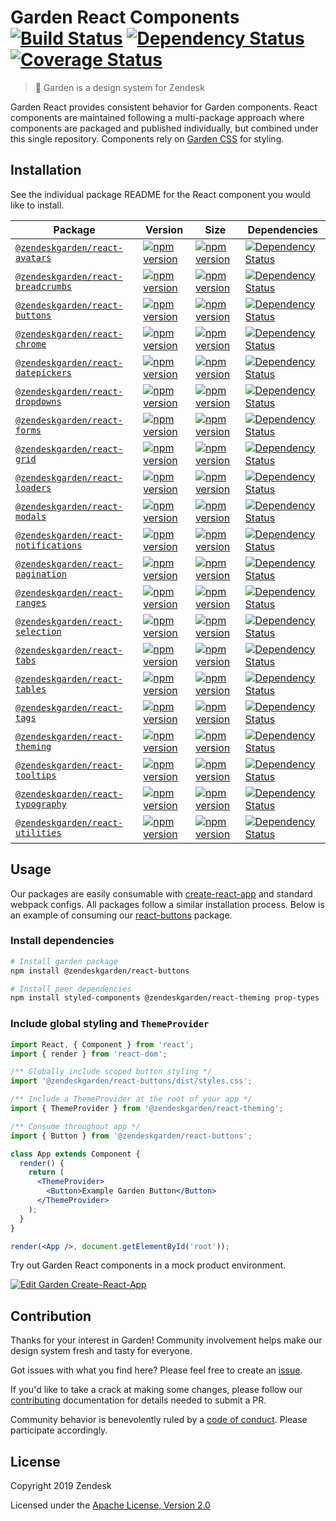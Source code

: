 # Garden React Components [![Build Status][build status badge]][build status link] [![Dependency Status][dependency status badge]][dependency status link] [![Coverage Status][coverage status badge]][coverage status link]<!-- markdownlint-disable -->

<!-- markdownlint-enable -->

[build status badge]: https://flat.badgen.net/travis/zendeskgarden/react-components/master
[build status link]: https://travis-ci.org/zendeskgarden/react-components
[dependency status badge]: https://flat.badgen.net/david/dev/zendeskgarden/react-components
[dependency status link]: https://david-dm.org/zendeskgarden/react-components?type=dev
[coverage status badge]: https://flat.badgen.net/coveralls/c/github/zendeskgarden/react-components/master
[coverage status link]: https://coveralls.io/github/zendeskgarden/react-components

> :seedling: Garden is a design system for Zendesk

Garden React provides consistent behavior for Garden components.
React components are maintained following a multi-package approach where
components are packaged and published individually, but combined under
this single repository. Components rely on [Garden
CSS](https://github.com/zendeskgarden/css-components) for styling.

## Installation

See the individual package README for the React component you would like
to install.

| Package                                                        | Version                                                             | Size                                                                 | Dependencies                                                                           |
| -------------------------------------------------------------- | ------------------------------------------------------------------- | -------------------------------------------------------------------- | -------------------------------------------------------------------------------------- |
| [`@zendeskgarden/react-avatars`](packages/avatars)             | [![npm version][avatars npm version]][avatars npm link]             | [![npm version][avatars size bundle]][avatars size link]             | [![Dependency Status][avatars dependency status]][avatars dependency link]             |
| [`@zendeskgarden/react-breadcrumbs`](packages/breadcrumbs)     | [![npm version][breadcrumbs npm version]][breadcrumbs npm link]     | [![npm version][breadcrumbs size bundle]][breadcrumbs size link]     | [![Dependency Status][breadcrumbs dependency status]][breadcrumbs dependency link]     |
| [`@zendeskgarden/react-buttons`](packages/buttons)             | [![npm version][buttons npm version]][buttons npm link]             | [![npm version][buttons size bundle]][buttons size link]             | [![Dependency Status][buttons dependency status]][buttons dependency link]             |
| [`@zendeskgarden/react-chrome`](packages/chrome)               | [![npm version][chrome npm version]][chrome npm link]               | [![npm version][chrome size bundle]][chrome size link]               | [![Dependency Status][chrome dependency status]][chrome dependency link]               |
| [`@zendeskgarden/react-datepickers`](packages/datepickers)     | [![npm version][datepickers npm version]][datepickers npm link]     | [![npm version][datepickers size bundle]][datepickers size link]     | [![Dependency Status][datepickers dependency status]][datepickers dependency link]     |
| [`@zendeskgarden/react-dropdowns`](packages/dropdowns)         | [![npm version][dropdowns npm version]][dropdowns npm link]         | [![npm version][dropdowns size bundle]][dropdowns size link]         | [![Dependency Status][dropdowns dependency status]][dropdowns dependency link]         |
| [`@zendeskgarden/react-forms`](packages/forms)                 | [![npm version][forms npm version]][forms npm link]                 | [![npm version][forms size bundle]][forms size link]                 | [![Dependency Status][forms dependency status]][forms dependency link]                 |
| [`@zendeskgarden/react-grid`](packages/grid)                   | [![npm version][grid npm version]][grid npm link]                   | [![npm version][grid size bundle]][grid size link]                   | [![Dependency Status][grid dependency status]][grid dependency link]                   |
| [`@zendeskgarden/react-loaders`](packages/loaders)             | [![npm version][loaders npm version]][loaders npm link]             | [![npm version][loaders size bundle]][loaders size link]             | [![Dependency Status][loaders dependency status]][loaders dependency link]             |
| [`@zendeskgarden/react-modals`](packages/modals)               | [![npm version][modals npm version]][modals npm link]               | [![npm version][modals size bundle]][modals size link]               | [![Dependency Status][modals dependency status]][modals dependency link]               |
| [`@zendeskgarden/react-notifications`](packages/notifications) | [![npm version][notifications npm version]][notifications npm link] | [![npm version][notifications size bundle]][notifications size link] | [![Dependency Status][notifications dependency status]][notifications dependency link] |
| [`@zendeskgarden/react-pagination`](packages/pagination)       | [![npm version][pagination npm version]][pagination npm link]       | [![npm version][pagination size bundle]][pagination size link]       | [![Dependency Status][pagination dependency status]][pagination dependency link]       |
| [`@zendeskgarden/react-ranges`](packages/ranges)               | [![npm version][ranges npm version]][ranges npm link]               | [![npm version][ranges size bundle]][ranges size link]               | [![Dependency Status][ranges dependency status]][ranges dependency link]               |
| [`@zendeskgarden/react-selection`](packages/selection)         | [![npm version][selection npm version]][selection npm link]         | [![npm version][selection size bundle]][selection size link]         | [![Dependency Status][selection dependency status]][selection dependency link]         |
| [`@zendeskgarden/react-tabs`](packages/tabs)                   | [![npm version][tabs npm version]][tabs npm link]                   | [![npm version][tabs size bundle]][tabs size link]                   | [![Dependency Status][tabs dependency status]][tabs dependency link]                   |
| [`@zendeskgarden/react-tables`](packages/tables)               | [![npm version][tables npm version]][tables npm link]               | [![npm version][tables size bundle]][tables size link]               | [![Dependency Status][tables dependency status]][tables dependency link]               |
| [`@zendeskgarden/react-tags`](packages/tags)                   | [![npm version][tags npm version]][tags npm link]                   | [![npm version][tags size bundle]][tags size link]                   | [![Dependency Status][tags dependency status]][tags dependency link]                   |
| [`@zendeskgarden/react-theming`](packages/theming)             | [![npm version][theming npm version]][theming npm link]             | [![npm version][theming size bundle]][theming size link]             | [![Dependency Status][theming dependency status]][theming dependency link]             |
| [`@zendeskgarden/react-tooltips`](packages/tooltips)           | [![npm version][tooltips npm version]][tooltips npm link]           | [![npm version][tooltips size bundle]][tooltips size link]           | [![Dependency Status][tooltips dependency status]][tooltips dependency link]           |
| [`@zendeskgarden/react-typography`](packages/typography)       | [![npm version][typography npm version]][typography npm link]       | [![npm version][typography size bundle]][typography size link]       | [![Dependency Status][typography dependency status]][typography dependency link]       |
| [`@zendeskgarden/react-utilities`](packages/utilities)         | [![npm version][utilities npm version]][utilities npm link]         | [![npm version][utilities size bundle]][utilities size link]         | [![Dependency Status][utilities dependency status]][utilities dependency link]         |

[avatars npm version]: https://flat.badgen.net/npm/v/@zendeskgarden/react-avatars
[avatars npm link]: https://www.npmjs.com/package/@zendeskgarden/react-avatars
[avatars size bundle]: https://flat.badgen.net/bundlephobia/minzip/@zendeskgarden/react-avatars
[avatars size link]: https://bundlephobia.com/result?p=@zendeskgarden/react-avatars
[avatars dependency status]: https://flat.badgen.net/david/dep/zendeskgarden/react-components/packages/avatars
[avatars dependency link]: https://david-dm.org/zendeskgarden/react-components?path=packages/avatars
[breadcrumbs npm version]: https://flat.badgen.net/npm/v/@zendeskgarden/react-breadcrumbs
[breadcrumbs npm link]: https://www.npmjs.com/package/@zendeskgarden/react-breadcrumbs
[breadcrumbs size bundle]: https://flat.badgen.net/bundlephobia/minzip/@zendeskgarden/react-breadcrumbs
[breadcrumbs size link]: https://bundlephobia.com/result?p=@zendeskgarden/react-breadcrumbs
[breadcrumbs dependency status]: https://flat.badgen.net/david/dep/zendeskgarden/react-components/packages/breadcrumbs
[breadcrumbs dependency link]: https://david-dm.org/zendeskgarden/react-components?path=packages/breadcrumbs
[buttons npm version]: https://flat.badgen.net/npm/v/@zendeskgarden/react-buttons
[buttons npm link]: https://www.npmjs.com/package/@zendeskgarden/react-buttons
[buttons size bundle]: https://flat.badgen.net/bundlephobia/minzip/@zendeskgarden/react-buttons
[buttons size link]: https://bundlephobia.com/result?p=@zendeskgarden/react-buttons
[buttons dependency status]: https://flat.badgen.net/david/dep/zendeskgarden/react-components/packages/buttons
[buttons dependency link]: https://david-dm.org/zendeskgarden/react-components?path=packages/buttons
[chrome npm version]: https://flat.badgen.net/npm/v/@zendeskgarden/react-chrome
[chrome npm link]: https://www.npmjs.com/package/@zendeskgarden/react-chrome
[chrome size bundle]: https://flat.badgen.net/bundlephobia/minzip/@zendeskgarden/react-chrome
[chrome size link]: https://bundlephobia.com/result?p=@zendeskgarden/react-chrome
[chrome dependency status]: https://flat.badgen.net/david/dep/zendeskgarden/react-components/packages/chrome
[chrome dependency link]: https://david-dm.org/zendeskgarden/react-components?path=packages/chrome
[datepickers npm version]: https://flat.badgen.net/npm/v/@zendeskgarden/react-datepickers
[datepickers npm link]: https://www.npmjs.com/package/@zendeskgarden/react-datepickers
[datepickers size bundle]: https://flat.badgen.net/bundlephobia/minzip/@zendeskgarden/react-datepickers
[datepickers size link]: https://bundlephobia.com/result?p=@zendeskgarden/react-datepickers
[datepickers dependency status]: https://flat.badgen.net/david/dep/zendeskgarden/react-components/packages/datepickers
[datepickers dependency link]: https://david-dm.org/zendeskgarden/react-components?path=packages/datepickers
[dropdowns npm version]: https://flat.badgen.net/npm/v/@zendeskgarden/react-dropdowns
[dropdowns npm link]: https://www.npmjs.com/package/@zendeskgarden/react-dropdowns
[dropdowns size bundle]: https://flat.badgen.net/bundlephobia/minzip/@zendeskgarden/react-dropdowns
[dropdowns size link]: https://bundlephobia.com/result?p=@zendeskgarden/react-dropdowns
[dropdowns dependency status]: https://flat.badgen.net/david/dep/zendeskgarden/react-components/packages/dropdowns
[dropdowns dependency link]: https://david-dm.org/zendeskgarden/react-components?path=packages/dropdowns
[forms npm version]: https://flat.badgen.net/npm/v/@zendeskgarden/react-forms
[forms npm link]: https://www.npmjs.com/package/@zendeskgarden/react-forms
[forms size bundle]: https://flat.badgen.net/bundlephobia/minzip/@zendeskgarden/react-forms
[forms size link]: https://bundlephobia.com/result?p=@zendeskgarden/react-forms
[forms dependency status]: https://flat.badgen.net/david/dep/zendeskgarden/react-components/packages/forms
[forms dependency link]: https://david-dm.org/zendeskgarden/react-components?path=packages/forms
[grid npm version]: https://flat.badgen.net/npm/v/@zendeskgarden/react-grid
[grid npm link]: https://www.npmjs.com/package/@zendeskgarden/react-grid
[grid size bundle]: https://flat.badgen.net/bundlephobia/minzip/@zendeskgarden/react-grid
[grid size link]: https://bundlephobia.com/result?p=@zendeskgarden/react-grid
[grid dependency status]: https://flat.badgen.net/david/dep/zendeskgarden/react-components/packages/grid
[grid dependency link]: https://david-dm.org/zendeskgarden/react-components?path=packages/grid
[loaders npm version]: https://flat.badgen.net/npm/v/@zendeskgarden/react-loaders
[loaders npm link]: https://www.npmjs.com/package/@zendeskgarden/react-loaders
[loaders size bundle]: https://flat.badgen.net/bundlephobia/minzip/@zendeskgarden/react-loaders
[loaders size link]: https://bundlephobia.com/result?p=@zendeskgarden/react-loaders
[loaders dependency status]: https://flat.badgen.net/david/dep/zendeskgarden/react-components/packages/loaders
[loaders dependency link]: https://david-dm.org/zendeskgarden/react-components?path=packages/loaders
[modals npm version]: https://flat.badgen.net/npm/v/@zendeskgarden/react-modals
[modals npm link]: https://www.npmjs.com/package/@zendeskgarden/react-modals
[modals size bundle]: https://flat.badgen.net/bundlephobia/minzip/@zendeskgarden/react-modals
[modals size link]: https://bundlephobia.com/result?p=@zendeskgarden/react-modals
[modals dependency status]: https://flat.badgen.net/david/dep/zendeskgarden/react-components/packages/modals
[modals dependency link]: https://david-dm.org/zendeskgarden/react-components?path=packages/modals
[notifications npm version]: https://flat.badgen.net/npm/v/@zendeskgarden/react-notifications
[notifications npm link]: https://www.npmjs.com/package/@zendeskgarden/react-notifications
[notifications size bundle]: https://flat.badgen.net/bundlephobia/minzip/@zendeskgarden/react-notifications
[notifications size link]: https://bundlephobia.com/result?p=@zendeskgarden/react-notifications
[notifications dependency status]: https://flat.badgen.net/david/dep/zendeskgarden/react-components/packages/notifications
[notifications dependency link]: https://david-dm.org/zendeskgarden/react-components?path=packages/notifications
[pagination npm version]: https://flat.badgen.net/npm/v/@zendeskgarden/react-pagination
[pagination npm link]: https://www.npmjs.com/package/@zendeskgarden/react-pagination
[pagination size bundle]: https://flat.badgen.net/bundlephobia/minzip/@zendeskgarden/react-pagination
[pagination size link]: https://bundlephobia.com/result?p=@zendeskgarden/react-pagination
[pagination dependency status]: https://flat.badgen.net/david/dep/zendeskgarden/react-components/packages/pagination
[pagination dependency link]: https://david-dm.org/zendeskgarden/react-components?path=packages/pagination
[ranges npm version]: https://flat.badgen.net/npm/v/@zendeskgarden/react-ranges
[ranges npm link]: https://www.npmjs.com/package/@zendeskgarden/react-ranges
[ranges size bundle]: https://flat.badgen.net/bundlephobia/minzip/@zendeskgarden/react-ranges
[ranges size link]: https://bundlephobia.com/result?p=@zendeskgarden/react-ranges
[ranges dependency status]: https://flat.badgen.net/david/dep/zendeskgarden/react-components/packages/ranges
[ranges dependency link]: https://david-dm.org/zendeskgarden/react-components?path=packages/ranges
[selection npm version]: https://flat.badgen.net/npm/v/@zendeskgarden/react-selection
[selection npm link]: https://www.npmjs.com/package/@zendeskgarden/react-selection
[selection size bundle]: https://flat.badgen.net/bundlephobia/minzip/@zendeskgarden/react-selection
[selection size link]: https://bundlephobia.com/result?p=@zendeskgarden/react-selection
[selection dependency status]: https://flat.badgen.net/david/dep/zendeskgarden/react-components/packages/selection
[selection dependency link]: https://david-dm.org/zendeskgarden/react-components?path=packages/selection
[tabs npm version]: https://flat.badgen.net/npm/v/@zendeskgarden/react-tabs
[tabs npm link]: https://www.npmjs.com/package/@zendeskgarden/react-tabs
[tabs size bundle]: https://flat.badgen.net/bundlephobia/minzip/@zendeskgarden/react-tabs
[tabs size link]: https://bundlephobia.com/result?p=@zendeskgarden/react-tabs
[tabs dependency status]: https://flat.badgen.net/david/dep/zendeskgarden/react-components/packages/tabs
[tabs dependency link]: https://david-dm.org/zendeskgarden/react-components?path=packages/tabs
[tables npm version]: https://flat.badgen.net/npm/v/@zendeskgarden/react-tables
[tables npm link]: https://www.npmjs.com/package/@zendeskgarden/react-tables
[tables size bundle]: https://flat.badgen.net/bundlephobia/minzip/@zendeskgarden/react-tables
[tables size link]: https://bundlephobia.com/result?p=@zendeskgarden/react-tables
[tables dependency status]: https://flat.badgen.net/david/dep/zendeskgarden/react-components/packages/tables
[tables dependency link]: https://david-dm.org/zendeskgarden/react-components?path=packages/tables
[tags npm version]: https://flat.badgen.net/npm/v/@zendeskgarden/react-tags
[tags npm link]: https://www.npmjs.com/package/@zendeskgarden/react-tags
[tags size bundle]: https://flat.badgen.net/bundlephobia/minzip/@zendeskgarden/react-tags
[tags size link]: https://bundlephobia.com/result?p=@zendeskgarden/react-tags
[tags dependency status]: https://flat.badgen.net/david/dep/zendeskgarden/react-components/packages/tags
[tags dependency link]: https://david-dm.org/zendeskgarden/react-components?path=packages/tags
[theming npm version]: https://flat.badgen.net/npm/v/@zendeskgarden/react-theming
[theming npm link]: https://www.npmjs.com/package/@zendeskgarden/react-theming
[theming size bundle]: https://flat.badgen.net/bundlephobia/minzip/@zendeskgarden/react-theming
[theming size link]: https://bundlephobia.com/result?p=@zendeskgarden/react-theming
[theming dependency status]: https://flat.badgen.net/david/dep/zendeskgarden/react-components/packages/theming
[theming dependency link]: https://david-dm.org/zendeskgarden/react-components?path=packages/theming
[tooltips npm version]: https://flat.badgen.net/npm/v/@zendeskgarden/react-tooltips
[tooltips npm link]: https://www.npmjs.com/package/@zendeskgarden/react-tooltips
[tooltips size bundle]: https://flat.badgen.net/bundlephobia/minzip/@zendeskgarden/react-tooltips
[tooltips size link]: https://bundlephobia.com/result?p=@zendeskgarden/react-tooltips
[tooltips dependency status]: https://flat.badgen.net/david/dep/zendeskgarden/react-components/packages/tooltips
[tooltips dependency link]: https://david-dm.org/zendeskgarden/react-components?path=packages/tooltips
[typography npm version]: https://flat.badgen.net/npm/v/@zendeskgarden/react-typography
[typography npm link]: https://www.npmjs.com/package/@zendeskgarden/react-typography
[typography size bundle]: https://flat.badgen.net/bundlephobia/minzip/@zendeskgarden/react-typography
[typography size link]: https://bundlephobia.com/result?p=@zendeskgarden/react-typography
[typography dependency status]: https://flat.badgen.net/david/dep/zendeskgarden/react-components/packages/typography
[typography dependency link]: https://david-dm.org/zendeskgarden/react-components?path=packages/typography
[utilities npm version]: https://flat.badgen.net/npm/v/@zendeskgarden/react-utilities
[utilities npm link]: https://www.npmjs.com/package/@zendeskgarden/react-utilities
[utilities size bundle]: https://flat.badgen.net/bundlephobia/minzip/@zendeskgarden/react-utilities
[utilities size link]: https://bundlephobia.com/result?p=@zendeskgarden/react-utilities
[utilities dependency status]: https://flat.badgen.net/david/dep/zendeskgarden/react-components/packages/utilities
[utilities dependency link]: https://david-dm.org/zendeskgarden/react-components?path=packages/utilities

## Usage

Our packages are easily consumable with
[create-react-app](https://github.com/facebook/create-react-app)
and standard webpack configs. All packages follow a similar installation process.
Below is an example of consuming our
[react-buttons](https://www.npmjs.com/package/@zendeskgarden/react-buttons)
package.

### Install dependencies

```sh
# Install garden package
npm install @zendeskgarden/react-buttons

# Install peer dependencies
npm install styled-components @zendeskgarden/react-theming prop-types
```

### Include global styling and `ThemeProvider`

```jsx
import React, { Component } from 'react';
import { render } from 'react-dom';

/** Globally include scoped button styling */
import '@zendeskgarden/react-buttons/dist/styles.css';

/** Include a ThemeProvider at the root of your app */
import { ThemeProvider } from '@zendeskgarden/react-theming';

/** Consume throughout app */
import { Button } from '@zendeskgarden/react-buttons';

class App extends Component {
  render() {
    return (
      <ThemeProvider>
        <Button>Example Garden Button</Button>
      </ThemeProvider>
    );
  }
}

render(<App />, document.getElementById('root'));
```

Try out Garden React components in a mock product environment.

[![Edit Garden Create-React-App](https://codesandbox.io/static/img/play-codesandbox.svg)](https://codesandbox.io/s/github/zendeskgarden/react-components/tree/master/examples/codesandbox/garden-create-react-app)

## Contribution

Thanks for your interest in Garden! Community involvement helps make our
design system fresh and tasty for everyone.

Got issues with what you find here? Please feel free to create an
[issue](https://github.com/zendeskgarden/react-components/issues/new).

If you'd like to take a crack at making some changes, please follow our
[contributing](.github/CONTRIBUTING.md) documentation for details
needed to submit a PR.

Community behavior is benevolently ruled by a [code of
conduct](.github/CODE_OF_CONDUCT.md). Please participate accordingly.

## License

Copyright 2019 Zendesk

Licensed under the [Apache License, Version 2.0](LICENSE.md)
